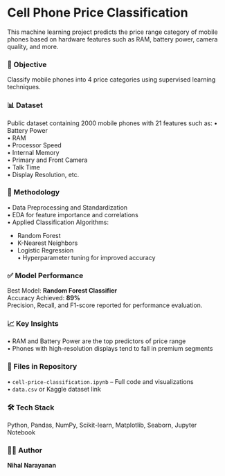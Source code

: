 # Cell Phone Price Classification

This machine learning project predicts the price range category of mobile phones based on hardware features such as RAM, battery power, camera quality, and more.

### 🎯 Objective
Classify mobile phones into 4 price categories using supervised learning techniques.

### 📊 Dataset
Public dataset containing 2000 mobile phones with 21 features such as:
• Battery Power  
• RAM  
• Processor Speed  
• Internal Memory  
• Primary and Front Camera  
• Talk Time  
• Display Resolution, etc.

### 🧠 Methodology
• Data Preprocessing and Standardization  
• EDA for feature importance and correlations  
• Applied Classification Algorithms:
  - Random Forest
  - K-Nearest Neighbors
  - Logistic Regression  
• Hyperparameter tuning for improved accuracy  

### ✅ Model Performance
Best Model: **Random Forest Classifier**  
Accuracy Achieved: **89%**  
Precision, Recall, and F1-score reported for performance evaluation.

### 📈 Key Insights
• RAM and Battery Power are the top predictors of price range  
• Phones with high-resolution displays tend to fall in premium segments  

### 📂 Files in Repository
• `cell-price-classification.ipynb` – Full code and visualizations  
• `data.csv` or Kaggle dataset link  

### 🛠️ Tech Stack
Python, Pandas, NumPy, Scikit-learn, Matplotlib, Seaborn, Jupyter Notebook

### 👨‍💻 Author
**Nihal Narayanan**

